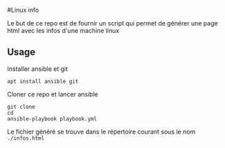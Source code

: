 #Linux info

Le but de ce repo est de fournir un script qui permet de générer une page html avec les infos d'une machine linux

## Usage

Installer ansible et git

```
apt install ansible git
```


Cloner ce repo et lancer ansible

```
git clone
cd
ansible-playbook playbook.yml
```

Le fichier généré se trouve dans le répertoire courant sous le nom `./infos.html`
